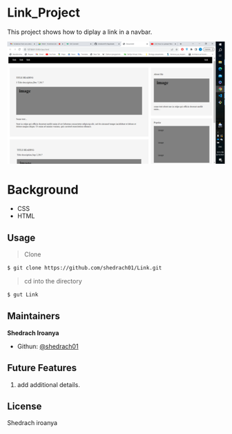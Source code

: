 # Link_Project

This project shows how to diplay a link in a navbar.


![sample](./image.png)
# Background 

- CSS
- HTML 

## Usage 

> Clone 

```sh
$ git clone https://github.com/shedrach01/Link.git
```
> cd into the directory 

```sh
$ gut Link 
```

## Maintainers

 **Shedrach Iroanya**

- Githun: [@shedrach01](https://github.com/shedrach01)


## Future Features
1. add additional details.

## License

Shedrach iroanya